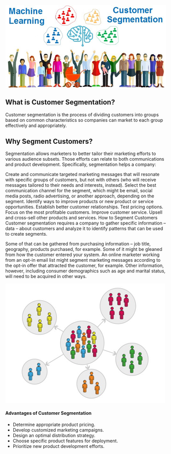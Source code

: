 ![alt-text](https://github.com/emreyesilyurt/customer_segmentation/blob/master/images/68747470733a2f2f6d69726f2e6d656469756d2e636f6d2f6d61782f3638312f312a69656a54704868782d755f5237335851443047466b672e6a706567.jpeg?raw=true)

## What is Customer Segmentation?
Customer segmentation is the process of dividing customers into groups based on common characteristics so companies can market to each group effectively and appropriately.


## Why Segment Customers?
Segmentation allows marketers to better tailor their marketing efforts to various audience subsets. Those efforts can relate to both communications and product development. Specifically, segmentation helps a company:

Create and communicate targeted marketing messages that will resonate with specific groups of customers, but not with others (who will receive messages tailored to their needs and interests, instead).
Select the best communication channel for the segment, which might be email, social media posts, radio advertising, or another approach, depending on the segment. 
Identify ways to improve products or new product or service opportunities.
Establish better customer relationships.
Test pricing options.
Focus on the most profitable customers.
Improve customer service. 
Upsell and cross-sell other products and services.
How to Segment Customers
Customer segmentation requires a company to gather specific information – data – about customers and analyze it to identify patterns that can be used to create segments.

Some of that can be gathered from purchasing information – job title, geography, products purchased, for example. Some of it might be gleaned from how the customer entered your system. An online marketer working from an opt-in email list might segment marketing messages according to the opt-in offer that attracted the customer, for example. Other information, however, including consumer demographics such as age and marital status, will need to be acquired in other ways.


![alt-text](https://github.com/emreyesilyurt/customer_segmentation/blob/master/images/68747470733a2f2f6d69726f2e6d656469756d2e636f6d2f6d61782f313030302f302a724e6a6470674e7368626555755449612e6a7067.jpeg?raw=true)

#### Advantages of Customer Segmentation
- Determine appropriate product pricing.
- Develop customized marketing campaigns.
- Design an optimal distribution strategy.
- Choose specific product features for deployment.
- Prioritize new product development efforts.

